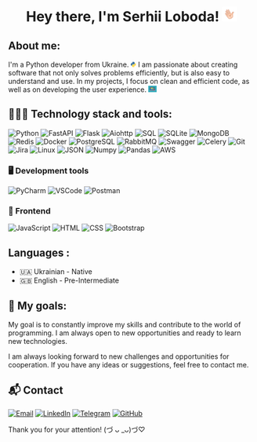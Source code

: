 <div id="header" align="center">
  <h1>
    Hey there, I'm Serhii Loboda!
    <img src="./assets/hello.gif" width="30px" alt="GIF">
  </h1>
</div>

## About me:
I'm a Python developer from Ukraine. <img src="./assets/py.gif" width="11px" alt="GIF">
I am passionate about creating software that not only solves problems efficiently, 
but is also easy to understand and use. In my projects, I focus on clean and efficient code, 
as well as on developing the user experience. <img src="./assets/lt.gif" width="17px" alt="GIF">

## 👨🏼‍💻 Technology stack  and tools:


![Python](https://img.shields.io/badge/Python-3.10-blue?style=for-the-badge&logo=python)
![FastAPI](https://img.shields.io/badge/FastAPI-009688?style=for-the-badge&logo=fastapi&logoColor=white)
![Flask](https://img.shields.io/badge/Flask-2.1-black?style=for-the-badge&logo=flask)
![Aiohttp](https://img.shields.io/badge/Aiohttp-0078D7?style=for-the-badge&logo=python)
![SQL](https://img.shields.io/badge/SQL-4479A1?style=for-the-badge&logo=mysql&logoColor=white)
![SQLite](https://img.shields.io/badge/SQLite-07405E?style=for-the-badge&logo=sqlite&logoColor=white)
![MongoDB](https://img.shields.io/badge/MongoDB-4EA94B?style=for-the-badge&logo=mongodb&logoColor=white)
![Redis](https://img.shields.io/badge/Redis-DC382D?style=for-the-badge&logo=redis&logoColor=white)
![Docker](https://img.shields.io/badge/Docker-%230db7ed.svg?style=for-the-badge&logo=docker&logoColor=white)
![PostgreSQL](https://img.shields.io/badge/PostgreSQL-316192?style=for-the-badge&logo=postgresql&logoColor=white)
![RabbitMQ](https://img.shields.io/badge/RabbitMQ-FF6600?style=for-the-badge&logo=rabbitmq&logoColor=white)
![Swagger](https://img.shields.io/badge/Swagger-85EA2D?style=for-the-badge&logo=swagger&logoColor=white)
![Celery](https://img.shields.io/badge/Celery-37814A?style=for-the-badge&logo=celery&logoColor=white)
![Git](https://img.shields.io/badge/Git-F05032?style=for-the-badge&logo=git&logoColor=white)
![Jira](https://img.shields.io/badge/Jira-0052CC?style=for-the-badge&logo=jira&logoColor=white)
![Linux](https://img.shields.io/badge/Linux-FCC624?style=for-the-badge&logo=linux&logoColor=black)
![JSON](https://img.shields.io/badge/JSON-000000?style=for-the-badge&logo=json&logoColor=white)
![Numpy](https://img.shields.io/badge/Numpy-013243?style=for-the-badge&logo=numpy&logoColor=white)
![Pandas](https://img.shields.io/badge/Pandas-150458?style=for-the-badge&logo=pandas&logoColor=white)
![AWS](https://img.shields.io/badge/AWS-232F3E?style=for-the-badge&logo=amazonaws&logoColor=white)

### 🖥️ Development tools

![PyCharm](https://img.shields.io/badge/PyCharm-000000?style=for-the-badge&logo=pycharm&logoColor=white)
![VSCode](https://img.shields.io/badge/VSCode-007ACC?style=for-the-badge&logo=visualstudiocode&logoColor=white)
![Postman](https://img.shields.io/badge/Postman-FF6C37?style=for-the-badge&logo=postman&logoColor=white)

### 🎨 Frontend

![JavaScript](https://img.shields.io/badge/JavaScript-F7DF1E?style=for-the-badge&logo=javascript&logoColor=black)
![HTML](https://img.shields.io/badge/HTML5-E34F26?style=for-the-badge&logo=html5&logoColor=white)
![CSS](https://img.shields.io/badge/CSS3-1572B6?style=for-the-badge&logo=css3&logoColor=white)
![Bootstrap](https://img.shields.io/badge/Bootstrap-7952B3?style=for-the-badge&logo=bootstrap&logoColor=white)



## Languages :
- 🇺🇦 Ukrainian - Native
- 🇬🇧 English - Pre-Intermediate


## 📝 My goals:
My goal is to constantly improve my skills and contribute to the world of programming. I am always open to new opportunities and ready to learn new technologies.

I am always looking forward to new challenges and opportunities for cooperation. If you have any ideas or suggestions, feel free to contact me.


## 📬 Contact

[![Email](https://img.shields.io/badge/Email-D14836?style=for-the-badge&logo=gmail&logoColor=white)](mailto:serhiy.loboda@gmail.com)
[![LinkedIn](https://img.shields.io/badge/LinkedIn-0077B5?style=for-the-badge&logo=linkedin&logoColor=white)](https://www.linkedin.com/in/serhii-loboda-9b6b8a258/)
[![Telegram](https://img.shields.io/badge/Telegram-26A5E4?style=for-the-badge&logo=telegram&logoColor=white)](https://t.me/serhiy_loboda)
[![GitHub](https://img.shields.io/badge/GitHub-181717?style=for-the-badge&logo=github&logoColor=white)](https://github.com/lobodini/)


Thank you for your attention! (づ ᴗ _ᴗ)づ♡
